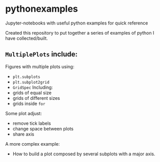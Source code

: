 # pythonexamples
Jupyter-notebooks with useful python examples for quick reference

Created this repository to put together a series of examples of python I have collected/built.

## `MultiplePlots` include:

Figures with multiple plots using:
- `plt.subplots`
- `plt.subplot2grid`
- `GridSpec`
Including:
- grids of equal size
- grids of different sizes
- grids inside `for`

Some plot adjust:

- remove tick labels
- change space between plots
- share axis

A more complex example:

- How to build a plot composed by several subplots with a major axis. 
